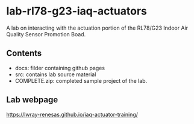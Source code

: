# lab-rl78-g23-iaq-actuators
A lab on interacting with the actuation portion of the RL78/G23 Indoor Air Quality Sensor Promotion Boad.

## Contents
- docs: filder containing github pages
- src: contains lab source material
- COMPLETE.zip: completed sample project of the lab.

## Lab webpage
https://lwray-renesas.github.io/iaq-actuator-training/
